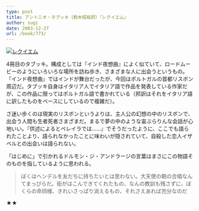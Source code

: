 ```yaml
---
type: post
title: アントニオ・タブッキ（鈴木昭裕訳）『レクイエム』
author: sugi
date: 2003-12-27
url: /book/773/
---
```

<a href="http://www.amazon.co.jp/exec/obidos/ASIN/4560071306/chezsugi-22/ref=nosim/" onclick="_gaq.push(['_trackEvent', 'outbound-article', 'http://www.amazon.co.jp/exec/obidos/ASIN/4560071306/chezsugi-22/ref=nosim/', '']);" name="amazletlink" target="_blank"><img src="http://i1.wp.com/ec2.images-amazon.com/images/I/41KQ1YJKK5L.SL160.jpg?w=660" alt="レクイエム" class="alignleft" data-recalc-dims="1" /></a>

4冊目のタブッキ。構成としては『インド夜想曲』によく似ていて、ロードムービーのようにいろいろな場所を訪ね歩き、さまざまな人に出会うというもの。『インド夜想曲』ではインドが舞台だったが、今回はポルトガルの首都リスボン周辺だ。タブッキ自身はイタリア人でイタリア語で作品を発表している作家だが、この作品に限ってはポルトガル語で書かれている（邦訳はそれをイタリア語に訳したものをベースにしているので複雑だ）。

さ迷い歩くのは現実のリスボンというよりは、主人公の幻想の中のリスボンで、出会う人間も生者死者さまざまだ。まるで夢の中のような宙ぶらりんな会話が心地いい。『供述によるとペレイラでは......』でそうだったように、ここでも語られたことより、語られなかったことに味わいが隠されていて、自殺した恋人イザベルとの出会いは語られない。

「はじめに」で引かれるドルモン・ジ・アンドラージの言葉はまさにこの物語そのものを指しているように思われる。

> ぼくはヘンデルを友だちに持ちたいとは思わない。大天使の朝の合唱なんてまっぴらだ。街がはこんできてくれたもの、なんの教訓も残さずに、ぼくらの命同様、きれいさっぱり消えるもの、それさえあれば充分なのだ

★★

